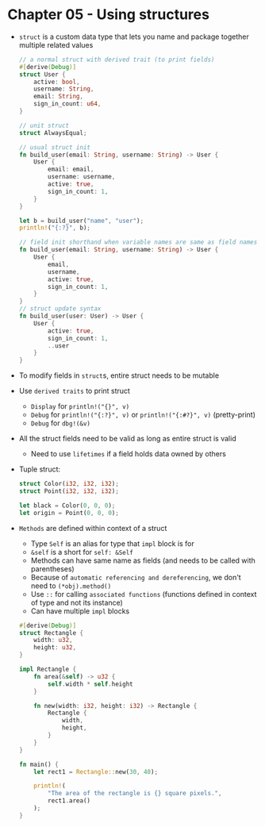 # Chapter 05 - Using structures

- `struct` is a custom data type that lets you name and package together multiple related values

    ```rust
    // a normal struct with derived trait (to print fields)
    #[derive(Debug)]
    struct User {
        active: bool,
        username: String,
        email: String,
        sign_in_count: u64,
    }

    // unit struct
    struct AlwaysEqual;

    // usual struct init
    fn build_user(email: String, username: String) -> User {
        User {
            email: email,
            username: username,
            active: true,
            sign_in_count: 1,
        }
    }

    let b = build_user("name", "user");
    println!("{:?}", b);

    // field init shorthand when variable names are same as field names
    fn build_user(email: String, username: String) -> User {
        User {
            email,
            username,
            active: true,
            sign_in_count: 1,
        }
    }
    // struct update syntax
    fn build_user(user: User) -> User {
        User {
            active: true,
            sign_in_count: 1,
            ..user
        }
    }
    ```

- To modify fields in `struct`s, entire struct needs to be mutable

- Use `derived traits` to print struct
    * `Display` for `println!("{}", v)`
    * `Debug` for `println!("{:?}", v)` or `println!("{:#?}", v)` (pretty-print)
    * `Debug` for `dbg!(&v)`

- All the struct fields need to be valid as long as entire struct is valid
    * Need to use `lifetimes` if a field holds data owned by others

- Tuple struct:

    ```rust
    struct Color(i32, i32, i32);
    struct Point(i32, i32, i32);

    let black = Color(0, 0, 0);
    let origin = Point(0, 0, 0);
    ```

- `Methods` are defined within context of a struct
    * Type `Self` is an alias for type that `impl` block is for
    * `&self` is a short for `self: &Self`
    * Methods can have same name as fields (and needs to be called with parentheses)
    * Because of `automatic referencing and dereferencing`, we don't need to `(*obj).method()`
    * Use `::` for calling `associated functions` (functions defined in context of type and not its instance)
    * Can have multiple `impl` blocks

    ```rust
    #[derive(Debug)]
    struct Rectangle {
        width: u32,
        height: u32,
    }

    impl Rectangle {
        fn area(&self) -> u32 {
            self.width * self.height
        }

        fn new(width: i32, height: i32) -> Rectangle {
            Rectangle {
                width,
                height,
            }
        }
    }

    fn main() {
        let rect1 = Rectangle::new(30, 40);

        println!(
            "The area of the rectangle is {} square pixels.",
            rect1.area()
        );
    }
    ```